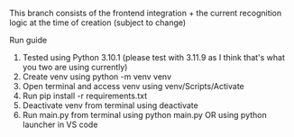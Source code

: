 This branch consists of the frontend integration + the current recognition logic at the time of creation (subject to change)

Run guide
1. Tested using Python 3.10.1 (please test with 3.11.9 as I think that's what you two are using currently)
2. Create venv using python -m venv venv
3. Open terminal and access venv using venv/Scripts/Activate
4. Run pip install -r requirements.txt
5. Deactivate venv from terminal using deactivate
6. Run main.py from terminal using python main.py OR using python launcher in VS code 